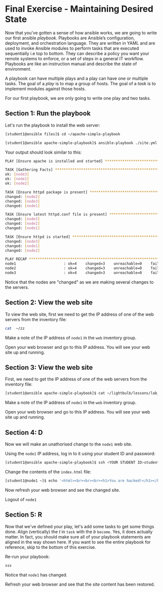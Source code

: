 # Final Exercise - Maintaining Desired State

Now that you've gotten a sense of how ansible works, we are going to write our first ansible *playbook*. Playbooks are Ansible’s configuration, deployment, and orchestration language. They are written in YAML and are used to invoke Ansible modules to perform tasks that are executed sequentially i.e top to bottom. They can describe a policy you want your remote systems to enforce, or a set of steps in a general IT workflow. Playbooks are like an instruction manual and describe the state of environment.

A playbook can have multiple plays and a play can have one or multiple tasks.  The goal of a *play* is to map a group of hosts.  The goal of a *task* is to implement modules against those hosts.

For our first playbook, we are only going to write one play and two tasks.


## Section 1: Run the playbook

Let's run the playbook to install the web server:

```bash
[student1@ansible files]$ cd ~/apache-simple-playbook

[student1@ansible apache-simple-playbook]$ ansible-playbook ./site.yml
```

Your output should look similar to this:

```bash
PLAY [Ensure apache is installed and started] **************************************************************************************

TASK [Gathering Facts] *************************************************************************************************************
ok: [node3]
ok: [node1]
ok: [node2]

TASK [Ensure httpd package is present] *********************************************************************************************
changed: [node2]
changed: [node3]
changed: [node1]

TASK [Ensure latest httpd.conf file is present] ************************************************************************************
changed: [node3]
changed: [node2]
changed: [node1]

TASK [Ensure httpd is started] *****************************************************************************************************
changed: [node3]
changed: [node1]
changed: [node2]

PLAY RECAP *************************************************************************************************************************
node1                      : ok=4    changed=3    unreachable=0    failed=0   
node2                      : ok=4    changed=3    unreachable=0    failed=0   
node3                      : ok=4    changed=3    unreachable=0    failed=0   

```

Notice that the nodes are "changed" as we are making several changes to the servers.


## Section 2: View the web site

To view the web site, first we need to get the IP address of one of the web servers from the inventory file:

```bash
cat  ~/zz
```


Make a note of the IP address of `node1` in the `web` inventory group.

Open your web browser and go to this IP address. You will see your web site up and running.


## Section 3: View the web site

First, we need to get the IP address of one of the web servers from the inventory file:

```bash
[student1@ansible apache-simple-playbook]$ cat ~/lightbulb/lessons/lab_inventory/<YOUR STUDENT ID>-instances.txt 
```


Make a note of the IP address of `node1` in the `web` inventory group.

Open your web browser and go to this IP address. You will see your web site up and running.


## Section 4: D

Now we will make an unathorised change to the `node1` web site.

Using the `node1` IP address, log in to it using your student ID and password:

```bash
[student1@ansible apache-simple-playbook]$ ssh <YOUR STUDENT ID>student1@13.229.211.65
```

Change the contents of the `index.html` file:

```bash
[student1@node1 ~]$ echo '<html><br><br><br><h1>You are hacked!</h1></html>' | sudo tee /var/www/html/index.html

```

Now refresh your web browser and see the changed site.

Logout of `node1`


## Section 5: R

Now that we've defined your play, let's add some tasks to get some things done.  Align (vertically) the *t* in `task` with the *b* `become`. Yes, it does actually matter.  In fact, you should make sure all of your playbook statements are aligned in the way shown here. If you want to see the entire playbook for reference, skip to the bottom of this exercise.

Re-run your playbook:

```bash
sss
```


Notice that `node1` has changed.

Refresh your web browser and see that the site content has been restored.

